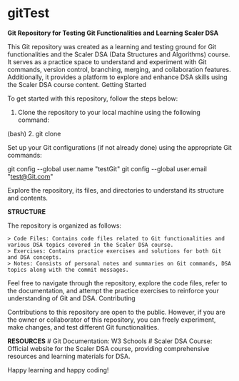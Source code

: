 # gitTest
**Git Repository for Testing Git Functionalities and Learning Scaler DSA**

This Git repository was created as a learning and testing ground for Git functionalities and the Scaler DSA (Data Structures and Algorithms) course. It serves as a practice space to understand and experiment with Git commands, version control, branching, merging, and collaboration features. Additionally, it provides a platform to explore and enhance DSA skills using the Scaler DSA course content.
Getting Started

To get started with this repository, follow the steps below:

1. Clone the repository to your local machine using the following command:

(bash)
2. git clone <repository-url>

Set up your Git configurations (if not already done) using the appropriate Git commands:

git config --global user.name "testGit"
git config --global user.email "test@Git.com"

Explore the repository, its files, and directories to understand its structure and contents.

**STRUCTURE**

The repository is organized as follows:

    > Code Files: Contains code files related to Git functionalities and various DSA topics covered in the Scaler DSA course.
    > Exercises: Contains practice exercises and solutions for both Git and DSA concepts.
    > Notes: Consists of personal notes and summaries on Git commands, DSA topics along with the commit messages.

Feel free to navigate through the repository, explore the code files, refer to the documentation, and attempt the practice exercises to reinforce your understanding of Git and DSA.
Contributing

Contributions to this repository are open to the public. 
However, if you are the owner or collaborator of this repository, you can freely experiment, make changes, and test different Git functionalities.

**RESOURCES**
    # Git Documentation: W3 Schools
    # Scaler DSA Course: Official website for the Scaler DSA course, providing comprehensive resources and learning materials for DSA.

Happy learning and happy coding!
